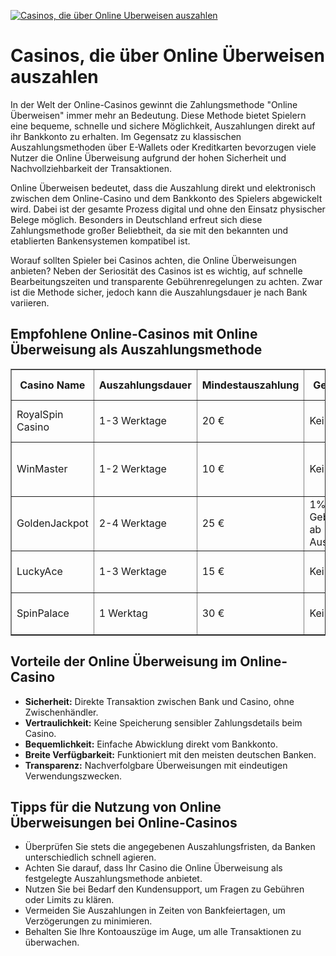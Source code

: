 [![Casinos, die über Online Uberweisen auszahlen](https://123-caf.pages.dev/gitsignup.png)](https://vrmoo.ru/Bt82HjjY)

<h1>Casinos, die über Online Überweisen auszahlen</h1> <p>In der Welt der Online-Casinos gewinnt die Zahlungsmethode "Online Überweisen" immer mehr an Bedeutung. Diese Methode bietet Spielern eine bequeme, schnelle und sichere Möglichkeit, Auszahlungen direkt auf ihr Bankkonto zu erhalten. Im Gegensatz zu klassischen Auszahlungsmethoden über E-Wallets oder Kreditkarten bevorzugen viele Nutzer die Online Überweisung aufgrund der hohen Sicherheit und Nachvollziehbarkeit der Transaktionen.</p> <p>Online Überweisen bedeutet, dass die Auszahlung direkt und elektronisch zwischen dem Online-Casino und dem Bankkonto des Spielers abgewickelt wird. Dabei ist der gesamte Prozess digital und ohne den Einsatz physischer Belege möglich. Besonders in Deutschland erfreut sich diese Zahlungsmethode großer Beliebtheit, da sie mit den bekannten und etablierten Bankensystemen kompatibel ist.</p> <p>Worauf sollten Spieler bei Casinos achten, die Online Überweisungen anbieten? Neben der Seriosität des Casinos ist es wichtig, auf schnelle Bearbeitungszeiten und transparente Gebührenregelungen zu achten. Zwar ist die Methode sicher, jedoch kann die Auszahlungsdauer je nach Bank variieren.</p> <h2>Empfohlene Online-Casinos mit Online Überweisung als Auszahlungsmethode</h2> <table border="1" cellpadding="8" cellspacing="0"> <thead> <tr> <th>Casino Name</th> <th>Auszahlungsdauer</th> <th>Mindestauszahlung</th> <th>Gebühren</th> <th>Besondere Merkmale</th> </tr> </thead> <tbody> <tr> <td>RoyalSpin Casino</td> <td>1-3 Werktage</td> <td>20 €</td> <td>Keine</td> <td>Hohe Limitierung, VIP-Programm</td> </tr> <tr> <td>WinMaster</td> <td>1-2 Werktage</td> <td>10 €</td> <td>Keine</td> <td>Große Spielauswahl, schneller Support</td> </tr> <tr> <td>GoldenJackpot</td> <td>2-4 Werktage</td> <td>25 €</td> <td>1% Gebühren ab 1000 € Auszahlung</td> <td>Tägliche Bonusangebote</td> </tr> <tr> <td>LuckyAce</td> <td>1-3 Werktage</td> <td>15 €</td> <td>Keine</td> <td>Mobile-optimierte Plattform</td> </tr> <tr> <td>SpinPalace</td> <td>1 Werktag</td> <td>30 €</td> <td>Keine</td> <td>Prämierte Software, hohe Sicherheit</td> </tr> </tbody> </table> <h2>Vorteile der Online Überweisung im Online-Casino</h2> <ul> <li><strong>Sicherheit:</strong> Direkte Transaktion zwischen Bank und Casino, ohne Zwischenhändler.</li> <li><strong>Vertraulichkeit:</strong> Keine Speicherung sensibler Zahlungsdetails beim Casino.</li> <li><strong>Bequemlichkeit:</strong> Einfache Abwicklung direkt vom Bankkonto.</li> <li><strong>Breite Verfügbarkeit:</strong> Funktioniert mit den meisten deutschen Banken.</li> <li><strong>Transparenz:</strong> Nachverfolgbare Überweisungen mit eindeutigen Verwendungszwecken.</li> </ul> <h2>Tipps für die Nutzung von Online Überweisungen bei Online-Casinos</h2> <ul> <li>Überprüfen Sie stets die angegebenen Auszahlungsfristen, da Banken unterschiedlich schnell agieren.</li> <li>Achten Sie darauf, dass Ihr Casino die Online Überweisung als festgelegte Auszahlungsmethode anbietet.</li> <li>Nutzen Sie bei Bedarf den Kundensupport, um Fragen zu Gebühren oder Limits zu klären.</li> <li>Vermeiden Sie Auszahlungen in Zeiten von Bankfeiertagen, um Verzögerungen zu minimieren.</li> <li>Behalten Sie Ihre Kontoauszüge im Auge, um alle Transaktionen zu überwachen.</li> </ul>